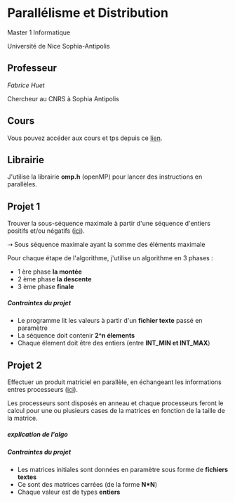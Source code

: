 # Parallélisme et Distribution
Master 1 Informatique

Université de Nice Sophia-Antipolis

## Professeur
*Fabrice Huet*

Chercheur au CNRS à Sophia Antipolis

## Cours
Vous pouvez accéder aux cours et tps depuis ce [lien](https://sites.google.com/site/fabricehuet/teaching/parallelisme-et-distribution).

## Librairie
J'utilise la librairie **omp.h** (openMP) pour lancer des instructions en parallèles.

## Projet 1
Trouver la sous-séquence maximale à partir d'une séquence d'entiers positifs et/ou négatifs ([ici](https://sites.google.com/site/fabricehuet/teaching/parallelisme-et-distribution/sous-sequence-maximale)).

⇢ Sous séquence maximale ayant la somme des éléments maximale

Pour chaque étape de l'algorithme, j'utilise un algorithme en 3 phases :
  - 1 ère phase **la montée**
  - 2 ème phase **la descente**
  - 3 ème phase **finale**
##### Contraintes du projet
- Le programme lit les valeurs à partir d'un **fichier texte** passé en paramètre
- La séquence doit contenir **2^n élements**
- Chaque élement doit être des entiers (entre **INT_MIN et INT_MAX**)

## Projet 2
Effectuer un produit matriciel en parallèle, en échangeant les informations entres processeurs ([ici](https://sites.google.com/site/fabricehuet/teaching/parallelisme-et-distribution/projet---produit-matriciel-distribue)).

Les processeurs sont disposés en anneau et chaque processeurs feront le calcul pour une ou plusieurs cases de la matrices en fonction de la taille de la matrice.

##### explication de l'algo
##### Contraintes du projet
- Les matrices initiales sont données en paramètre sous forme de **fichiers textes**
- Ce sont des matrices carrées (de la forme **N*N**)
- Chaque valeur est de types **entiers**
